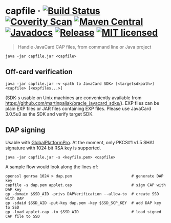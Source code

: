 # capfile · [![Build Status](https://travis-ci.org/martinpaljak/capfile.svg?branch=master)](https://travis-ci.org/martinpaljak/capfile) [![Coverity Scan](https://scan.coverity.com/projects/16101/badge.svg)](https://scan.coverity.com/projects/martinpaljak-capfile) [![Maven Central](https://maven-badges.herokuapp.com/maven-central/com.github.martinpaljak/capfile/badge.svg)](https://mvnrepository.com/artifact/com.github.martinpaljak/capfile) [![Javadocs](https://www.javadoc.io/badge/com.github.martinpaljak/capfile.svg?color=blue)](https://www.javadoc.io/doc/com.github.martinpaljak/capfile) [![Release](	https://img.shields.io/github/release/martinpaljak/capfile/all.svg)](https://github.com/martinpaljak/capfile/releases) [![MIT licensed](https://img.shields.io/badge/license-MIT-blue.svg)](https://github.com/martinpaljak/capfile/blob/master/LICENSE)

> Handle JavaCard CAP files, from command line or Java project

    java -jar capfile.jar <capfile>

## Off-card verification

    java -jar capfile.jar -v <path to JavaCard SDK> [<targetsdkpath>] <capfile> [<expfiles...>]

(SDK-s usable on Unix machines are conveniently available from https://github.com/martinpaljak/oracle_javacard_sdks/). EXP files can be plain EXP files or JAR files containing EXP files. Please use JavaCard 3.0.5u3 as the SDK and verify target SDK.

## DAP signing
Usable with [GlobalPlatformPro](https://github.com/martinpaljak/GlobalPlatformPro). At the moment, only PKCS#1 v1.5 SHA1 signature with 1024 bit RSA key is supported.

    java -jar capfile.jar -s <keyfile.pem> <capfile>

A sample flow would look along the lines of:

```shell
openssl genrsa 1024 > dap.pem                          # generate DAP key
capfile -s dap.pem applet.cap                          # sign CAP with DAP key
gp -domain $SSD_AID -privs DAPVerification --allow-to  # create SSD with DAP
gp -sdaid $SSD_AID -put-key dap.pem -key $SSD_SCP_KEY  # add DAP key to SSD
gp -load applet.cap -to $SSD_AID                       # load signed CAP file to SSD
```
